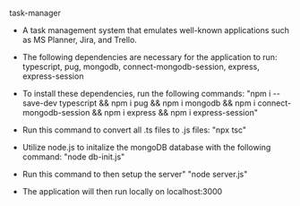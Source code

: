 task-manager

- A task management system that emulates well-known applications such as MS Planner, Jira, and Trello.

- The following dependencies are necessary for the application to run: typescript, pug, mongodb, connect-mongodb-session, express, express-session

- To install these dependencies, run the following commands:
    "npm i --save-dev typescript && npm i pug && npm i mongodb && npm i connect-mongodb-session && npm i express && npm i express-session"

- Run this command to convert all .ts files to .js files:
    "npx tsc"

- Utilize node.js to initalize the mongoDB database with the following command:
    "node db-init.js"

- Run this command to then setup the server"
    "node server.js"

- The application will then run locally on localhost:3000
  